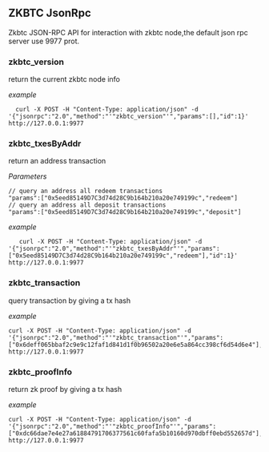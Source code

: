 ## ZKBTC JsonRpc

Zkbtc JSON-RPC API for interaction with zkbtc node,the default json rpc server use 9977 prot.

### zkbtc_version

return the current zkbtc node info

*example*

      curl -X POST -H "Content-Type: application/json" -d '{"jsonrpc":"2.0","method":"'"zkbtc_version"'","params":[],"id":1}' http://127.0.0.1:9977

### zkbtc_txesByAddr

return an address transaction

*Parameters*

    // query an address all redeem transactions
    "params":["0x5eed85149D7C3d74d28C9b164b210a20e749199c","redeem"]
    // query an address all deposit transactions
    "params":["0x5eed85149D7C3d74d28C9b164b210a20e749199c","deposit"]

*example*

       curl -X POST -H "Content-Type: application/json" -d '{"jsonrpc":"2.0","method":"'"zkbtc_txesByAddr"'","params":["0x5eed85149D7C3d74d28C9b164b210a20e749199c","redeem"],"id":1}' http://127.0.0.1:9977

### zkbtc_transaction

query transaction by giving a tx hash

*example*

    curl -X POST -H "Content-Type: application/json" -d '{"jsonrpc":"2.0","method":"'"zkbtc_transaction"'","params":["0x6deff065bbaf2c9e9c12faf1d841d1f0b96502a20e6e5a864cc398cf6d54d6e4"],"id":1}' http://127.0.0.1:9977

### zkbtc_proofInfo

return zk proof by giving a tx hash

*example*

    curl -X POST -H "Content-Type: application/json" -d '{"jsonrpc":"2.0","method":"'"zkbtc_proofInfo"'","params":["0xdc66dae7e4e27a61884791706377561c60fafa5b10160d970dbff0ebd552657d"],"id":1}' http://127.0.0.1:9977


    